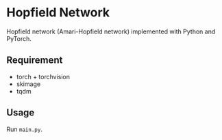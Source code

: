 # Hopfield Network
Hopfield network (Amari-Hopfield network) implemented with Python and PyTorch. 

## Requirement
- torch + torchvision   
- skimage
- tqdm

## Usage
Run `main.py`.
